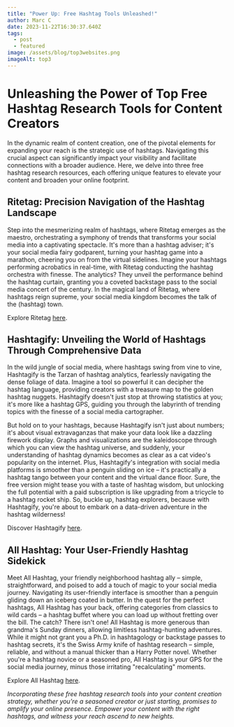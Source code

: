 ```yaml
---
title: "Power Up: Free Hashtag Tools Unleashed!"
author: Marc C
date: 2023-11-22T16:30:37.640Z
tags:
  - post
  - featured
image: /assets/blog/top3websites.png
imageAlt: top3
---
```

# Unleashing the Power of Top Free Hashtag Research Tools for Content Creators

In the dynamic realm of content creation, one of the pivotal elements for expanding your reach is the strategic use of hashtags. Navigating this crucial aspect can significantly impact your visibility and facilitate connections with a broader audience. Here, we delve into three free hashtag research resources, each offering unique features to elevate your content and broaden your online footprint.

## Ritetag: Precision Navigation of the Hashtag Landscape

Step into the mesmerizing realm of hashtags, where Ritetag emerges as the maestro, orchestrating a symphony of trends that transforms your social media into a captivating spectacle. It's more than a hashtag adviser; it's your social media fairy godparent, turning your hashtag game into a marathon, cheering you on from the virtual sidelines. Imagine your hashtags performing acrobatics in real-time, with Ritetag conducting the hashtag orchestra with finesse. The analytics? They unveil the performance behind the hashtag curtain, granting you a coveted backstage pass to the social media concert of the century. In the magical land of Ritetag, where hashtags reign supreme, your social media kingdom becomes the talk of the (hashtag) town.

Explore Ritetag [here](https://ritetag.com/).

## Hashtagify: Unveiling the World of Hashtags Through Comprehensive Data

In the wild jungle of social media, where hashtags swing from vine to vine, Hashtagify is the Tarzan of hashtag analytics, fearlessly navigating the dense foliage of data. Imagine a tool so powerful it can decipher the hashtag language, providing creators with a treasure map to the golden hashtag nuggets. Hashtagify doesn't just stop at throwing statistics at you; it's more like a hashtag GPS, guiding you through the labyrinth of trending topics with the finesse of a social media cartographer.

But hold on to your hashtags, because Hashtagify isn't just about numbers; it's about visual extravaganzas that make your data look like a dazzling firework display. Graphs and visualizations are the kaleidoscope through which you can view the hashtag universe, and suddenly, your understanding of hashtag dynamics becomes as clear as a cat video's popularity on the internet. Plus, Hashtagify's integration with social media platforms is smoother than a penguin sliding on ice – it's practically a hashtag tango between your content and the virtual dance floor. Sure, the free version might tease you with a taste of hashtag wisdom, but unlocking the full potential with a paid subscription is like upgrading from a tricycle to a hashtag rocket ship. So, buckle up, hashtag explorers, because with Hashtagify, you're about to embark on a data-driven adventure in the hashtag wilderness!

Discover Hashtagify [here](https://hashtagify.me/).

## All Hashtag: Your User-Friendly Hashtag Sidekick

Meet All Hashtag, your friendly neighborhood hashtag ally – simple, straightforward, and poised to add a touch of magic to your social media journey. Navigating its user-friendly interface is smoother than a penguin gliding down an iceberg coated in butter. In the quest for the perfect hashtags, All Hashtag has your back, offering categories from classics to wild cards – a hashtag buffet where you can load up without fretting over the bill. The catch? There isn't one! All Hashtag is more generous than grandma's Sunday dinners, allowing limitless hashtag-hunting adventures. While it might not grant you a Ph.D. in hashtagology or backstage passes to hashtag secrets, it's the Swiss Army knife of hashtag research – simple, reliable, and without a manual thicker than a Harry Potter novel. Whether you're a hashtag novice or a seasoned pro, All Hashtag is your GPS for the social media journey, minus those irritating "recalculating" moments.

Explore All Hashtag [here](https://all-hashtag.com/).

*Incorporating these free hashtag research tools into your content creation strategy, whether you're a seasoned creator or just starting, promises to amplify your online presence. Empower your content with the right hashtags, and witness your reach ascend to new heights.*
